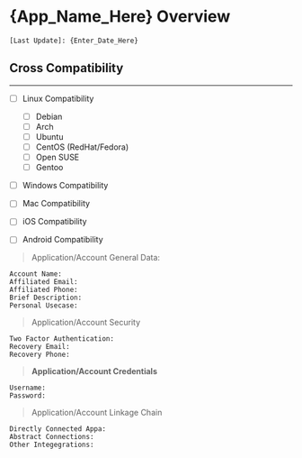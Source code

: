 # {App_Name_Here} Overview

`[Last Update]: {Enter_Date_Here}`

## Cross Compatibility 
---
- [ ] Linux Compatibility
	- [ ] Debian
	- [ ] Arch
	- [ ] Ubuntu
	- [ ] CentOS (RedHat/Fedora)
	- [ ] Open SUSE
	- [ ] Gentoo
- [ ] Windows Compatibility
- [ ] Mac Compatibility
- [ ] iOS Compatibility 
- [ ] Android Compatibility 



>Application/Account General Data: 

```
Account Name: 
Affiliated Email: 
Affiliated Phone: 
Brief Description:
Personal Usecase: 
```

>Application/Account Security 

```
Two Factor Authentication: 
Recovery Email: 
Recovery Phone: 
```

>**Application/Account Credentials**

```
Username: 
Password: 
```

> Application/Account Linkage Chain

```
Directly Connected Appa:
Abstract Connections: 
Other Integegrations: 
```
